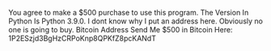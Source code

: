 You agree to make a $500 purchase to use this program. The Version In Python Is Python 3.9.0. I dont know why I put an address here. Obviously no one is going to buy. Bitcoin Address Send Me $500 in Bitcoin Here: 1P2ESzjd3BgHzCRPoKnp8QPKfZ8pcKANdT